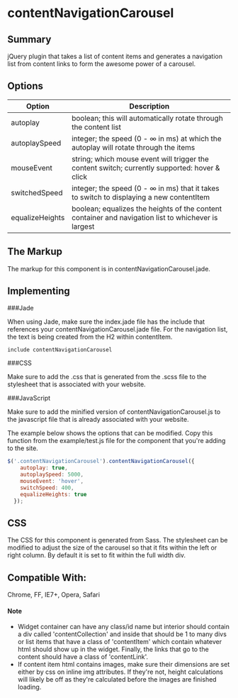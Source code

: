 # contentNavigationCarousel

## Summary

jQuery plugin that takes a list of content items and generates a navigation list from content links to form the awesome power of a carousel.

## Options

Option | Description
--- | ---
autoplay | boolean; this will automatically rotate through the content list
autoplaySpeed | integer; the speed (0 - ∞ in ms) at which the autoplay will rotate through the items
mouseEvent | string; which mouse event will trigger the content switch; currently supported: hover & click
switchedSpeed | integer; the speed (0 - ∞ in ms) that it takes to switch to displaying a new contentItem
equalizeHeights | boolean; equalizes the heights of the content container and navigation list to whichever is largest

## The Markup

The markup for this component is in contentNavigationCarousel.jade.

## Implementing

###Jade

When using Jade, make sure the index.jade file has the include that references your contentNavigationCarousel.jade file. For the navigation list, the text is being created from the H2 within contentItem.

```jade
include contentNavigationCarousel
```
###CSS

Make sure to add the .css that is generated from the .scss file to the stylesheet that is associated with your website. 

###JavaScript

Make sure to add the minified version of contentNavigationCarousel.js to the javascript file that is already associated with your website. 

The example below shows the options that can be modified. Copy this function from the example/test.js file for the component that you're adding to the site. 

```javascript
$('.contentNavigationCarousel').contentNavigationCarousel({
    autoplay: true,
    autoplaySpeed: 5000,
    mouseEvent: 'hover',
    switchSpeed: 400,
    equalizeHeights: true
  });
  ```

## CSS

The CSS for this component is generated from Sass. The stylesheet can be modified to adjust the size of the carousel so that it fits within the left or right column. By default it is set to fit within the full width div. 

## Compatible With:
Chrome, FF, IE7+, Opera, Safari

#### Note 

* Widget container can have any class/id name but interior should contain a div called 'contentCollection' and inside that should be 1 to many divs or list items that have a class of 'contentItem' which contain whatever html should show up in the widget. Finally, the links that go to the content should have a class of 'contentLink'.
* If content item html contains images, make sure their dimensions are set either by css on inline img attributes. If they're not, height calculations will likely be off as they're calculated before the images are finished loading.
